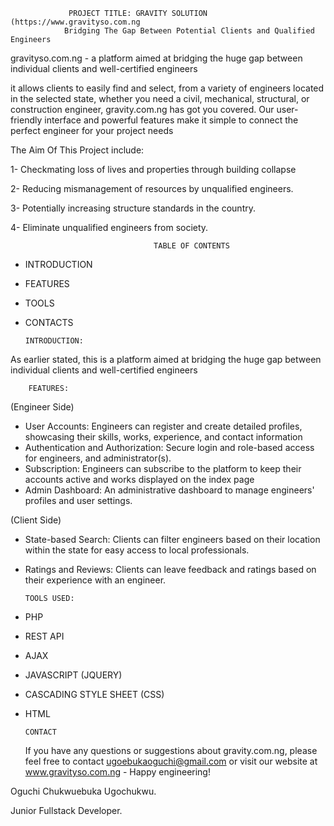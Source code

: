                  PROJECT TITLE: GRAVITY SOLUTION (https://www.gravityso.com.ng
                Bridging The Gap Between Potential Clients and Qualified Engineers

gravityso.com.ng - a platform aimed at bridging the huge gap between individual clients and well-certified engineers

it allows clients to easily find and select, from a variety of engineers located in the selected state, whether you need a civil, mechanical, structural, or construction engineer, gravity.com.ng has got you covered.
Our user-friendly interface and powerful features make it simple to connect the perfect engineer for your project needs

The Aim Of This Project include:

  1-  Checkmating loss of lives and properties through building collapse
  
  2-  Reducing mismanagement of resources by unqualified engineers.

  3- Potentially increasing structure standards in the country.

  4- Eliminate unqualified engineers from society.

                                
                                    TABLE OF CONTENTS
  - INTRODUCTION
  - FEATURES
  - TOOLS
  - CONTACTS

		INTRODUCTION:
As earlier stated, this is a platform aimed at bridging the huge gap between individual clients and well-certified engineers

	
		FEATURES:
(Engineer Side)
- User Accounts: Engineers can register and create detailed profiles, showcasing their skills, works, experience, and contact information
- Authentication and Authorization: Secure login and role-based access for engineers, and administrator(s).
- Subscription: Engineers can subscribe to the platform to keep their accounts active and works displayed on the index page
- Admin Dashboard: An administrative dashboard to manage engineers' profiles and user settings.
  
  
(Client Side)
- State-based Search: Clients can filter engineers based on their location within the state for easy access to local professionals.
- Ratings and Reviews: Clients can leave feedback and ratings based on their experience with an engineer.

      TOOLS USED:
- PHP
- REST API
- AJAX 
- JAVASCRIPT (JQUERY)
- CASCADING STYLE SHEET (CSS)
- HTML

      CONTACT
  If you have any questions or suggestions about gravity.com.ng, please feel free to contact ugoebukaoguchi@gmail.com or visit our website at www.gravityso.com.ng  - Happy engineering!
  
Oguchi Chukwuebuka Ugochukwu.

Junior Fullstack Developer.

